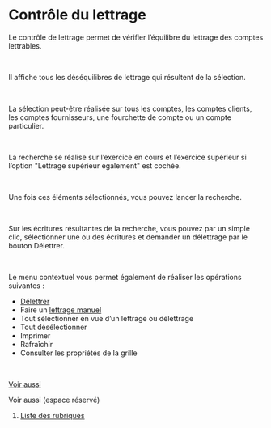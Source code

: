 # Contrôle du lettrage


Le contrôle de lettrage permet de vérifier l’équilibre du lettrage des 
 comptes lettrables.


 


Il affiche tous les déséquilibres de lettrage qui résultent de la sélection.


 


La sélection peut-être réalisée sur tous les comptes, les comptes clients, 
 les comptes fournisseurs, une fourchette de compte ou un compte particulier.


 


La recherche se réalise sur l’exercice en cours et l’exercice supérieur 
 si l’option "Lettrage supérieur également" est cochée.


 


Une fois ces éléments sélectionnés, vous pouvez lancer la recherche.


 


Sur les écritures résultantes de la recherche, vous pouvez par un simple 
 clic, sélectionner une ou des écritures et demander un délettrage par 
 le bouton Délettrer.


 


Le menu contextuel vous permet également de réaliser les opérations 
 suivantes :


* [Délettrer](../5/Delettrage.md)
* Faire un [lettrage 
 manuel](../2/LettrageManuel.md)
* Tout sélectionner 
 en vue d’un lettrage ou délettrage
* Tout désélectionner
* Imprimer
* Rafraîchir
* Consulter les propriétés 
 de la grille


 


[Voir aussi](javascript:RelatedTopic0.Click())


Voir aussi (espace réservé)
 

1. [Liste des rubriques](#)



